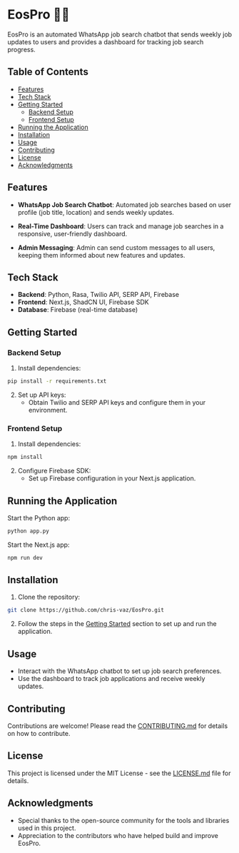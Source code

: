 # EosPro 🚀💼

EosPro is an automated WhatsApp job search chatbot that sends weekly job updates to users and provides a dashboard for tracking job search progress.

## Table of Contents
- [Features](#features)
- [Tech Stack](#tech-stack)
- [Getting Started](#getting-started)
  - [Backend Setup](#backend-setup)
  - [Frontend Setup](#frontend-setup)
- [Running the Application](#running-the-application)
- [Installation](#installation)
- [Usage](#usage)
- [Contributing](#contributing)
- [License](#license)
- [Acknowledgments](#acknowledgments)

## Features

- **WhatsApp Job Search Chatbot**: Automated job searches based on user profile (job title, location) and sends weekly updates.

- **Real-Time Dashboard**: Users can track and manage job searches in a responsive, user-friendly dashboard.

- **Admin Messaging**: Admin can send custom messages to all users, keeping them informed about new features and updates.

## Tech Stack
- **Backend**: Python, Rasa, Twilio API, SERP API, Firebase
- **Frontend**: Next.js, ShadCN UI, Firebase SDK
- **Database**: Firebase (real-time database)

## Getting Started
### Backend Setup
1. Install dependencies:
```bash
pip install -r requirements.txt
```

2. Set up API keys:
   - Obtain Twilio and SERP API keys and configure them in your environment.

### Frontend Setup
1. Install dependencies:
```bash
npm install
```

2. Configure Firebase SDK:
   - Set up Firebase configuration in your Next.js application.

## Running the Application
Start the Python app:
```bash
python app.py
```

Start the Next.js app:
```bash
npm run dev
```

## Installation
1. Clone the repository:
```bash
git clone https://github.com/chris-vaz/EosPro.git
```

2. Follow the steps in the [Getting Started](#getting-started) section to set up and run the application.

## Usage
- Interact with the WhatsApp chatbot to set up job search preferences.
- Use the dashboard to track job applications and receive weekly updates.

## Contributing
Contributions are welcome! Please read the [CONTRIBUTING.md](CONTRIBUTING.md) for details on how to contribute.

## License
This project is licensed under the MIT License - see the [LICENSE.md](LICENSE.md) file for details.

## Acknowledgments
- Special thanks to the open-source community for the tools and libraries used in this project.
- Appreciation to the contributors who have helped build and improve EosPro.